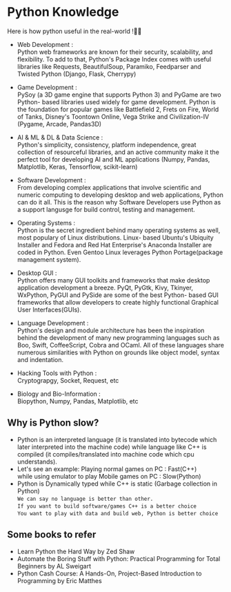 # Python Knowledge

Here is how python useful in the real-world !👨‍⚖️⁣⁣⁣⁣⁣⁣⁣⁣

- Web Development :   
Python web frameworks are known for their security, scalability, and flexibility. To add to that, Python's Package Index comes with useful libraries like Requests, BeautifulSoup, Paramiko, Feedparser and Twisted Python (Django, Flask, Cherrypy)

- Game Development :  
PySoy (a 3D game engine that supports Python 3) and PyGame are two Python- based libraries used widely for game development. Python is the foundation for popular games like Battlefield 2, Frets on Fire, World of Tanks, Disney's Toontown Online, Vega Strike and Civilization-IV (Pygame, Arcade, Pandas3D)

- AI & ML & DL & Data Science :   
Python's simplicity, consistency, platform independence, great collection of resourceful libraries, and an active community make it the perfect tool for developing AI and ML applications (Numpy, Pandas, Matplotlib, Keras, Tensorflow, scikit-learn)

- Software Development :   
From developing complex applications that involve scientific and numeric computing to developing desktop and web applications, Python can do it all. This is the reason why Software Developers use Python as a support langusge for build control, testing and management.

- Operating Systems :   
Python is the secret ingredient behind many operating systems as well, most populary of Linux distributions. Linux- based Ubuntu's Ubiquity Installer and Fedora and Red Hat Enterprise's Anaconda Installer are coded in Python. Even Gentoo Linux leverages Python Portage(package management system).

- Desktop GUI :   
Python offers many GUI toolkits and frameworks that make desktop application development a breeze. PyQt, PyGtk, Kivy, Tkinyer, WxPython, PyGUI and PySide are some of the best Python- based GUI frameworks that allow developers to create highly functional Graphical User Interfaces(GUIs).

- Language Development :   
Python's design and module architecture has been the inspiration behind the development of many new programming languages such as Boo, Swift, CoffeeScript, Cobra and OCaml. All of these languages share numerous similarities with Python on grounds like object model, syntax and indentation.  

- Hacking Tools with Python :  
Cryptograpgy, Socket, Request, etc

- Biology and Bio-Information :  
Biopython, Numpy, Pandas, Matplotlib, etc

## Why is Python slow?  

- Python is an interpreted language (it is translated into bytecode which later interpreted into the machine code) while language like C++ is compiled (it compiles/translated into machine code which cpu understands).
- Let's see an example: Playing normal games on PC : Fast(C++)   
while using emulator to play Mobile games on PC : Slow(Python)
- Python is Dynamically typed while C++ is static (Garbage collection in Python)  
` We can say no language is better than other.   `  
`If you want to build software/games C++ is a better choice `   
`You want to play with data and build web, Python is better choice `  

## Some books to refer   

- Learn Python the Hard Way by Zed Shaw
- Automate the Boring Stuff with Python: Practical Programming for Total Beginners by AL Sweigart
- Python Cash Course: A Hands-On, Project-Based Introduction to Programming by Eric Matthes
